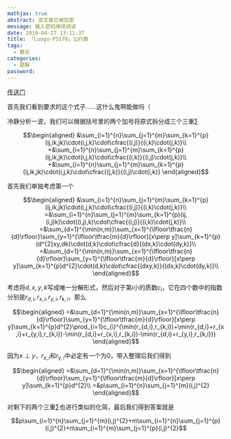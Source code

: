 ```yaml
---
mathjax: true
abstract: 该文章已被加密
message: 输入密码继续阅读
date: 2019-04-27 13:11:37
title: 「Luogu-P5178」公约数
tags:
  - 数论
categories:
  - 题解
password:
---
```

[传送门](https://www.luogu.org/problemnew/show/P5176)

<!-- more -->

首先我们看到要求的这个式子……这什么鬼啊能做吗（

冷静分析一波，我们可以根据括号里的两个加号将原式拆分成三个三重$\sum$

$$\begin{aligned}
&\sum_{i=1}^{n}\sum_{j=1}^{m}\sum_{k=1}^{p}(ij,ik,jk)\cdot(i,j,k)\cdot\cfrac{(i,j)}{(i,k)\cdot(j,k)}\\
+&\sum_{i=1}^{n}\sum_{j=1}^{m}\sum_{k=1}^{p}(ij,ik,jk)\cdot(i,j,k)\cdot\cfrac{(i,k)}{(i,j)\cdot(j,k)}\\
+&\sum_{i=1}^{n}\sum_{j=1}^{m}\sum_{k=1}^{p}(ij,ik,jk)\cdot(i,j,k)\cdot\cfrac{(j,k)}{(i,j)\cdot(i,k)}
\end{aligned}$$

首先我们单独考虑第一个

$$\begin{aligned}
&\sum_{i=1}^{n}\sum_{j=1}^{m}\sum_{k=1}^{p}(ij,ik,jk)\cdot(i,j,k)\cdot\cfrac{(i,j)}{(i,k)\cdot(j,k)}\\
=&\sum_{i=1}^{n}\sum_{j=1}^{m}\sum_{k=1}^{p}(ij,(i,j)k)\cdot((i,j),k)\cdot\cfrac{(i,j)}{(i,k)\cdot(j,k)}\\
=&\sum_{d=1}^{\min(n,m)}\sum_{x=1}^{\lfloor\tfrac{n}{d}\rfloor}\sum_{y=1}^{\lfloor\tfrac{m}{d}\rfloor}[x\perp y]\sum_{k=1}^{p}(d^{2}xy,dk)\cdot(d,k)\cdot\cfrac{d}{(dx,k)\cdot(dy,k)}\\
=&\sum_{d=1}^{\min(n,m)}\sum_{x=1}^{\lfloor\tfrac{n}{d}\rfloor}\sum_{y=1}^{\lfloor\tfrac{m}{d}\rfloor}[x\perp y]\sum_{k=1}^{p}d^{2}\cdot(d,k)\cdot\cfrac{(dxy,k)}{(dx,k)\cdot(dy,k)}\\
\end{aligned}$$

考虑将$d,x,y,k$写成唯一分解形式，然后对于第$i$小的质数$c_{i}$，它在四个数中的指数分别是$r_{d,i},r_{x,i},r_{y,i},r_{k,i}$，那么

$$\begin{aligned}
=&\sum_{d=1}^{\min(n,m)}\sum_{x=1}^{\lfloor\tfrac{n}{d}\rfloor}\sum_{y=1}^{\lfloor\tfrac{m}{d}\rfloor}[x\perp y]\sum_{k=1}^{p}d^{2}\prod_{i=1}c_{i}^{\min(r_{d,i},r_{k,i})+\min(r_{d,i}+r_{x,i}+r_{y,i},r_{k,i})-\min(r_{d,i}+r_{x,i},r_{k,i})-\min(r_{d,i}+r_{y,i},r_{k,i})}
\end{aligned}$$

因为$x\perp y$，$r_{x,i}$和$r_{y,i}$中必定有一个为$0$，带入整理后我们得到

$$\begin{aligned}
=&\sum_{d=1}^{\min(n,m)}\sum_{x=1}^{\lfloor\tfrac{n}{d}\rfloor}\sum_{y=1}^{\lfloor\tfrac{m}{d}\rfloor}[x\perp y]\sum_{k=1}^{p}d^{2}\\
=&p\sum_{i=1}^{n}\sum_{j=1}^{m}(i,j)^{2}
\end{aligned}$$

对剩下的两个三重$\sum$也进行类似的化简，最后我们得到答案就是

$$p\sum_{i=1}^{n}\sum_{j=1}^{m}(i,j)^{2}+m\sum_{i=1}^{n}\sum_{j=1}^{p}(i,j)^{2}+n\sum_{i=1}^{m}\sum_{j=1}^{p}(i,j)^{2}$$
